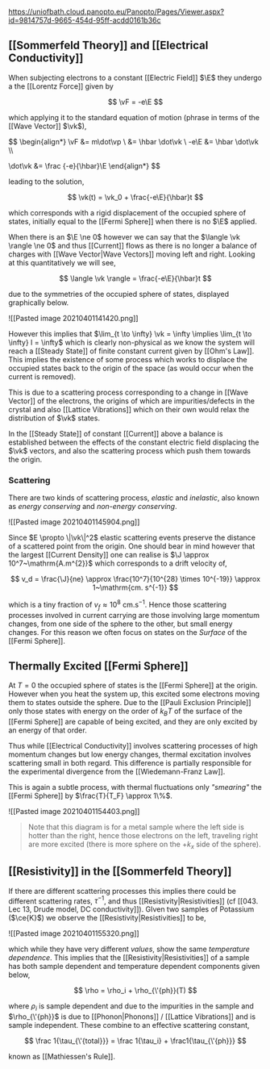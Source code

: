 https://uniofbath.cloud.panopto.eu/Panopto/Pages/Viewer.aspx?id=9814757d-9665-454d-95ff-acdd0161b36c

## [[Sommerfeld Theory]] and [[Electrical Conductivity]]

When subjecting electrons to a constant [[Electric Field]] $\E$ they undergo a the [[Lorentz Force]] given by

$$
\vF = -e\E
$$

which applying it to the standard equation of motion (phrase in terms of the [[Wave Vector]] $\vk$),

$$
\begin{align*}
\vF   &= m\dot\vp \\
     &= \hbar \dot\vk \\
-e\E &= \hbar \dot\vk \\\\

\dot\vk &= \frac {-e}{\hbar}\E
\end{align*}
$$

leading to the solution,

$$
\vk(t) = \vk_0 + \frac{-e\E}{\hbar}t
$$

which corresponds with a rigid displacement of the occupied sphere of states, initially equal to the [[Fermi Sphere]] when there is no $\E$ applied.

When there is an $\E \ne 0$ however we can say that the $\langle \vk \rangle \ne 0$ and thus [[Current]] flows as there is no longer a balance of charges with [[Wave Vector|Wave Vectors]] moving left and right. Looking at this quantitatively we will see,

$$
\langle \vk \rangle = \frac{-e\E}{\hbar}t
$$

due to the symmetries of the occupied sphere of states, displayed graphically below.

![[Pasted image 20210401141420.png]]

However this implies that $\lim_{t \to \infty} \vk = \infty \implies \lim_{t \to \infty} I = \infty$ which is clearly non-physical as we know the system will reach a [[Steady State]] of finite constant current given by [[Ohm's Law]]. This implies the existence of some process which works to displace the occupied states back to the origin of the space (as would occur when the current is removed).

This is due to a scattering process corresponding to a change in [[Wave Vector]] of the electrons, the origins of which are impurities/defects in the crystal and also [[Lattice Vibrations]] which on their own would relax the distribution of $\vk$ states.

In the [[Steady State]] of constant [[Current]] above a balance is established between the effects of the constant electric field displacing the $\vk$ vectors, and also the scattering process which push them towards the origin.

### Scattering

There are two kinds of scattering process, *elastic* and *inelastic*, also known as *energy conserving* and *non-energy conserving*.

![[Pasted image 20210401145904.png]]

Since $E \propto \|\vk\|^2$ elastic scattering events preserve the distance of a scattered point from the origin. One should bear in mind however that the largest [[Current Density]] one can realise is $\J \approx 10^7~\mathrm{A.m^{2}}$ which corresponds to a drift velocity of,

$$
v_d = \frac{\J}{ne} \approx \frac{10^7}{10^{28} \times 10^{-19}} \approx 1~\mathrm{cm. s^{-1}}
$$

which is a tiny fraction of $v_f \approx 10^8~\mathrm{cm. s^{-1}}$. Hence those scattering processes involved in current carrying are those involving large momentum changes, from one side of the sphere to the other, but small energy changes. For this reason we often focus on states on the *Surface* of the [[Fermi Sphere]].

## Thermally Excited [[Fermi Sphere]]

At $T = 0$ the occupied sphere of states is the [[Fermi Sphere]] at the origin. However when you heat the system up, this excited some electrons moving them to states outside the sphere. Due to the [[Pauli Exclusion Principle]] only those states with energy on the order of $k_BT$ of the surface of the [[Fermi Sphere]] are capable of being excited, and they are only excited by an energy of that order.

Thus while [[Electrical Conductivity]] involves scattering processes of high momentum changes but low energy changes, thermal excitation involves scattering small in both regard. This difference is partially responsible for the experimental divergence from the [[Wiedemann-Franz Law]].

This is again a subtle process, with thermal fluctuations only *"smearing"* the [[Fermi Sphere]] by $\frac{T}{T_F} \approx 1\%$.

![[Pasted image 20210401154403.png]]

> Note that this diagram is for a metal sample where the left side is hotter than the right, hence those electrons on the left, traveling right are more excited (there is more sphere on the $+k_x$ side of the sphere).

## [[Resistivity]] in the [[Sommerfeld Theory]]

If there are different scattering processes this implies there could be different scattering rates, $\tau^{-1}$, and thus [[Resistivity|Resistivities]] (cf [[043. Lec 13, Drude model, DC conductivity]]). GIven two samples of Potassium ($\ce{K}$) we observe the [[Resistivity|Resistivities]] to be,

![[Pasted image 20210401155320.png]]

which while they have very different *values*, show the same *temperature dependence*. This implies that the [[Resistivity|Resistivities]] of a sample has both sample dependent and temperature dependent components given below,

$$
\rho = \rho_i + \rho_{\'{ph}}(T)
$$

where $\rho_i$ is sample dependent and due to the impurities in the sample and $\rho_{\'{ph}}$ is due to [[Phonon|Phonons]] / [[Lattice Vibrations]] and is sample independent. These combine to an effective scattering constant,

$$
\frac 1{\tau_{\'{total}}} = \frac 1{\tau_i} + \frac1{\tau_{\'{ph}}}
$$

known as [[Mathiessen's Rule]].
